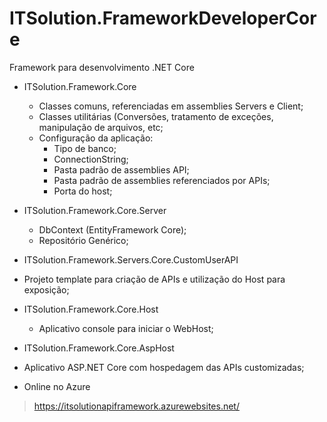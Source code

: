 # ITSolution.FrameworkDeveloperCore
Framework para desenvolvimento .NET Core

* ITSolution.Framework.Core
  * Classes comuns, referenciadas em assemblies Servers e Client;
  * Classes utilitárias (Conversões, tratamento de exceções, manipulação de arquivos, etc;
  * Configuração da aplicação:
    * Tipo de banco;
    * ConnectionString;
    * Pasta padrão de assemblies API;
    * Pasta padrão de assemblies referenciados por APIs;
    * Porta do host;

* ITSolution.Framework.Core.Server
  * DbContext (EntityFramework Core);
  * Repositório Genérico;

* ITSolution.Framework.Servers.Core.CustomUserAPI
 * Projeto template para criação de APIs e utilização do Host para exposição;

* ITSolution.Framework.Core.Host
  * Aplicativo console para iniciar o WebHost;

* ITSolution.Framework.Core.AspHost
 * Aplicativo ASP.NET Core com hospedagem das APIs customizadas;
 
* Online no Azure
 > https://itsolutionapiframework.azurewebsites.net/
 
